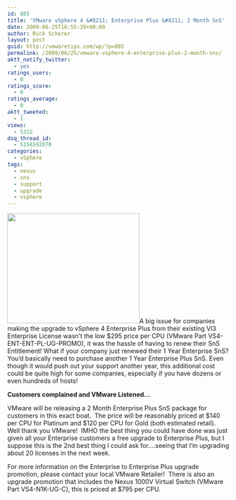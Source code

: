 ```yaml
---
id: 885
title: 'VMware vSphere 4 &#8211; Enterprise Plus &#8211; 2 Month SnS'
date: 2009-06-25T16:55:29+00:00
author: Rick Scherer
layout: post
guid: http://vmwaretips.com/wp/?p=885
permalink: /2009/06/25/vmware-vsphere-4-enterprise-plus-2-month-sns/
aktt_notify_twitter:
  - yes
ratings_users:
  - 0
ratings_score:
  - 0
ratings_average:
  - 0
aktt_tweeted:
  - 1
views:
  - 5322
dsq_thread_id:
  - 5156592070
categories:
  - vSphere
tags:
  - nexus
  - sns
  - support
  - upgrade
  - vsphere
---
```

<img class="alignright" src="http://campaign.vmware.com/partners/pc/promotions/vsphere/vsphere_promos-03.jpg" alt="" width="300" height="250" />A big issue for companies making the upgrade to vSphere 4 Enterprise Plus from their existing VI3 Enterprise License wasn&#8217;t the low $295 price per CPU (VMware Part VS4-ENT-ENT-PL-UG-PROMO), it was the hassle of having to renew their SnS Entitlement! What if your company just renewed their 1 Year Enterprise SnS? You&#8217;d basically need to purchase another 1 Year Enterprise Plus SnS. Even though it would push out your support another year, this additional cost could be quite high for some companies, especially if you have dozens or even hundreds of hosts!

**Customers complained and VMware Listened&#8230;**

VMware will be releasing a 2 Month Enterprise Plus SnS package for customers in this exact boat.  The price will be reasonably priced at $140 per CPU for Platinum and $120 per CPU for Gold (both estimated retail). Well thank you VMware!  IMHO the best thing you could have done was just given all your Enterprise customers a free upgrade to Enterprise Plus, but I suppose this is the 2nd best thing I could ask for&#8230;.seeing that I&#8217;m upgrading about 20 licenses in the next week.

For more information on the Enterprise to Enterprise Plus upgrade promotion, please contact your local VMware Retailer!  There is also an upgrade promotion that includes the Nexus 1000V Virtual Switch (VMware Part VS4-N1K-UG-C), this is priced at $795 per CPU.